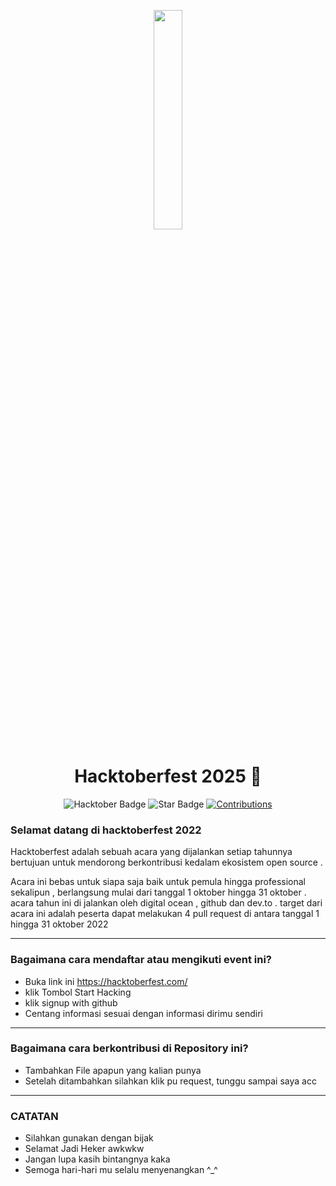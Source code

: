 <p align="center">
    <a href="https://hacktoberfest.digitalocean.com/">
        <img src="https://encrypted-tbn0.gstatic.com/images?q=tbn:ANd9GcTq1vUSZY6iOj646FJrS4CuQGRzk22I76C_tA&usqp=CAU" width="30%">
    </a>
</p>

<h1 align="center"> Hacktoberfest 2025 🎉</h1>

<div align="center">
  
<img src="https://img.shields.io/badge/hacktoberfest-2022-blueviolet" alt="Hacktober Badge"/>
 <img src="https://img.shields.io/static/v1?label=%F0%9F%8C%9F&message=If%20Useful&style=style=flat&color=BC4E99" alt="Star Badge"/>
 <a href="https://github.com/yaelahaiz" ><img src="https://img.shields.io/badge/Contributions-welcome-violet.svg?style=flat&logo=git" alt="Contributions" /></a>

</div>

### Selamat datang di hacktoberfest 2022
<p>Hacktoberfest adalah sebuah acara yang dijalankan setiap tahunnya bertujuan untuk mendorong berkontribusi kedalam ekosistem open source .

Acara ini bebas untuk siapa saja baik untuk pemula hingga professional sekalipun , berlangsung mulai dari tanggal 1 oktober hingga 31 oktober . acara tahun ini di jalankan oleh digital ocean , github dan dev.to . target dari acara ini adalah peserta dapat melakukan 4 pull request di antara tanggal 1 hingga 31 oktober 2022

-----

### Bagaimana cara mendaftar atau mengikuti event ini? 
* Buka link ini https://hacktoberfest.com/
* klik Tombol Start Hacking
* klik signup with github
* Centang informasi sesuai dengan informasi dirimu sendiri
-----

### Bagaimana cara berkontribusi di Repository ini? 
* Tambahkan File apapun yang kalian punya
* Setelah ditambahkan silahkan klik pu request, tunggu sampai saya acc

------ 

### CATATAN

* Silahkan gunakan dengan bijak
* Selamat Jadi Heker awkwkw
* Jangan lupa kasih bintangnya kaka
* Semoga hari-hari mu selalu menyenangkan ^_^
